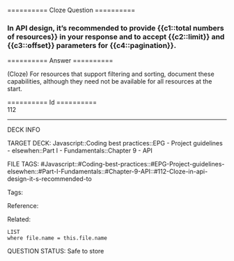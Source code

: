========== Cloze Question ==========

###  In API design, it’s recommended to provide {{c1::total numbers of resources}} in your response and to accept {{c2::limit}} and {{c3::offset}} parameters for {{c4::pagination}}.  

========== Answer ==========  

(Cloze) For resources that support filtering and sorting, document these capabilities, although they need not be available for all resources at the start.

========== Id ==========  
112

---

DECK INFO

TARGET DECK: Javascript::Coding best practices::EPG - Project guidelines - elsewhen::Part I - Fundamentals::Chapter 9 - API

FILE TAGS: #Javascript::#Coding-best-practices::#EPG-Project-guidelines-elsewhen::#Part-I-Fundamentals::#Chapter-9-API::#112-Cloze-in-api-design-it-s-recommended-to

Tags:

Reference:

Related:

```dataview
LIST
where file.name = this.file.name
```

QUESTION STATUS: Safe to store
